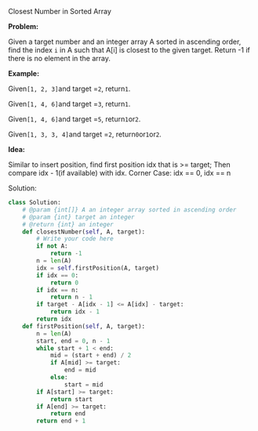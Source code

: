 Closest Number in Sorted Array

**Problem:**

Given a target number and an integer array A sorted in ascending order, find the index `i` in A such that A\[i\] is closest to the given target. Return -1 if there is no element in the array.

**Example:**

Given`[1, 2, 3]`and target =`2`, return`1`.

Given`[1, 4, 6]`and target =`3`, return`1`.

Given`[1, 4, 6]`and target =`5`, return`1`or`2`.

Given`[1, 3, 3, 4]`and target =`2`, return`0`or`1`or`2`.

**Idea:**

Similar to insert position, find first position idx that is &gt;= target; Then compare idx - 1\(if available\) with idx. Corner Case: idx == 0, idx == n

Solution:

```python
class Solution:
    # @param {int[]} A an integer array sorted in ascending order
    # @param {int} target an integer
    # @return {int} an integer
    def closestNumber(self, A, target):
        # Write your code here
        if not A:
            return -1
        n = len(A)
        idx = self.firstPosition(A, target)
        if idx == 0:
            return 0
        if idx == n:
            return n - 1
        if target - A[idx - 1] <= A[idx] - target:
            return idx - 1
        return idx
    def firstPosition(self, A, target):
        n = len(A)
        start, end = 0, n - 1
        while start + 1 < end:
            mid = (start + end) / 2
            if A[mid] >= target:
                end = mid
            else:
                start = mid
        if A[start] >= target:
            return start
        if A[end] >= target:
            return end
        return end + 1
```
